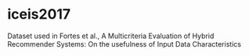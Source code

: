 # iceis2017
Dataset used in Fortes et al., A Multicriteria Evaluation of Hybrid Recommender Systems: On the usefulness of Input Data Characteristics
